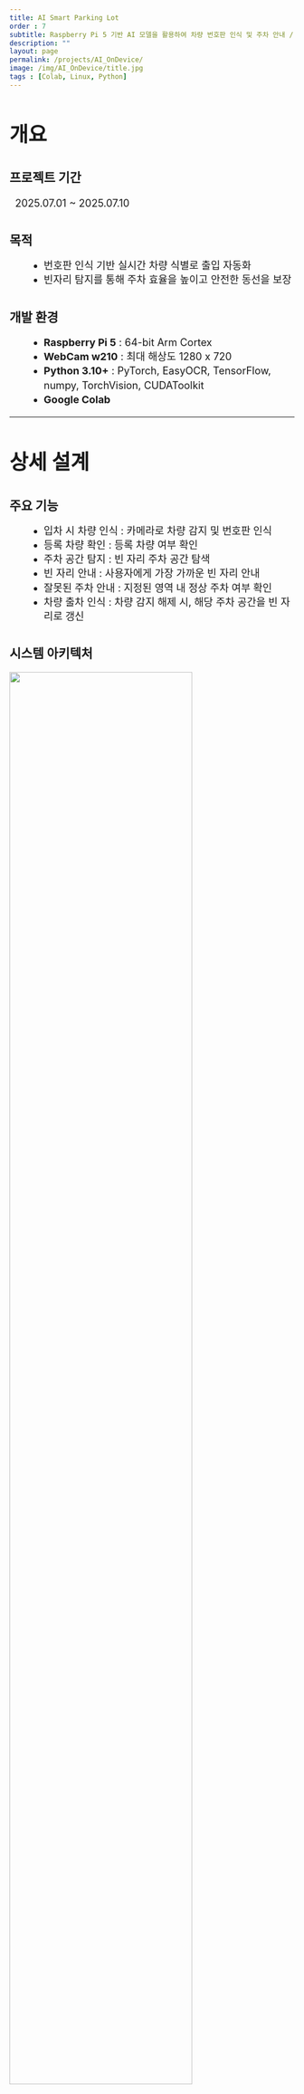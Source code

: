 ```yaml
---
title: AI Smart Parking Lot
order : 7
subtitle: Raspberry Pi 5 기반 AI 모델을 활용하여 차량 번호판 인식 및 주차 안내 / 관리 시스템
description: ""
layout: page
permalink: /projects/AI_OnDevice/
image: /img/AI_OnDevice/title.jpg
tags : [Colab, Linux, Python]
---
```


<h1 style="font-size: 36px; font-weight: bold;">개요</h1>

<h2 style="font-size: 22px; font-weight: bold; margin-top: 1.6em;">프로젝트 기간</h2>
<p style="font-size: 18px; line-height: 1.4; margin-left: 10px;">
2025.07.01 ~ 2025.07.10
</p>

<h2 style="font-size: 22px; font-weight: bold; margin-top: 1.6em;">목적</h2>
<ul style="font-size: 18px; line-height: 1.4; margin-left: 30px;">
  <li>번호판 인식 기반 실시간 차량 식별로 출입 자동화</li>
  <li>빈자리 탐지를 통해 주차 효율을 높이고 안전한 동선을 보장</li>
</ul>

<h2 style="font-size: 22px; font-weight: bold; margin-top: 1.6em;">개발 환경</h2>
<ul style="font-size: 18px; line-height: 1.4; margin-left: 30px;">
  <li><strong>Raspberry Pi 5</strong> : 64-bit Arm Cortex</li>
  <li><strong>WebCam w210</strong> : 최대 해상도 1280 x 720</li>
  <li><strong>Python 3.10+</strong> : PyTorch, EasyOCR, TensorFlow, numpy, TorchVision, CUDAToolkit</li>
  <li><strong>Google Colab</strong></li>
</ul>

---

<h1 style="font-size: 36px; font-weight: bold;">상세 설계</h1>

<h2 style="font-size: 22px; font-weight: bold; margin-top: 1.6em;">주요 기능</h2>
<ul style="font-size: 18px; line-height: 1.4; margin-left: 30px;">
  <li>입차 시 차량 인식 : 카메라로 차량 감지 및 번호판 인식</li>
  <li>등록 차량 확인 : 등록 차량 여부 확인</li>
  <li>주차 공간 탐지 : 빈 자리 주차 공간 탐색</li>
  <li>빈 자리 안내 : 사용자에게 가장 가까운 빈 자리 안내</li>
  <li>잘못된 주차 안내 : 지정된 영역 내 정상 주차 여부 확인</li>
  <li>차량 출차 인식 : 차량 감지 해제 시, 해당 주차 공간을 빈 자리로 갱신</li>
</ul>

<h2 style="font-size: 22px; font-weight: bold; margin-top: 1.6em;">시스템 아키텍처</h2>
<img src="/img/AI_OnDevice/system.jpg" width="80%">

<h2 style="font-size: 22px; font-weight: bold; margin-top: 1.6em;">AI 모델 설계</h2>
<ul style="font-size: 18px; line-height: 1.4; margin-left: 30px;">
  <li>YOLO v5 : 이미지 전체에서 번호판 위치를 박스 형태로 정의하여 인식</li>
  <li>YOLO v8 : 주차 공간 탐색(객체 탐지) 및 주차 상태 체크(BBOX 기울기 계산, 중심점 판단)</li>
  <li>CRNN : CNN + RNN + CTC Loss 구조로 문자 분할 없이 전체 문자열 인식</li>
  <li>EasyOCR : Detection + Recognition 통합 OCR로 미리 학습된 PyTorch 모델</li>
</ul>

<img src="/img/AI_OnDevice/YOLO+EasyOCR.jpg" width="80%">

<h2 style="font-size: 22px; font-weight: bold; margin-top: 1.6em;">온디바이스</h2>

<p style="font-size: 18px; line-height: 1.4; margin-left: 10px;">
<br>
<strong>1. OCR_GPIO_Entrace.py</strong>
</p>

<img src="/img/AI_OnDevice/OCR_GPIO.jpg" width="80%">

<p style="font-size: 18px; line-height: 1.4; margin-left: 10px;">
<br>
<strong>2. find_empty_place.py</strong>
</p>

<img src="/img/AI_OnDevice/Find_Empty_Place.jpg" width="40%">
<img src="/img/AI_OnDevice/Find_Empty_Place2.jpg" width="80%">

<p style="font-size: 18px; line-height: 1.4; margin-left: 10px;">
<br>
<strong>3. GPIO 핀을 통한 라즈베리파이 통신</strong>
</p>
<ul style="font-size:18px; line-height:1.6; margin-left:30px;">
  <li><strong>RPI A</strong>
    <ul style="margin-top:6px; margin-left:18px;">
      <li>GPIO 0 (입력): 2초 동안 HIGH 검출 시 등록된 차량 진입으로 인식</li>
      <li>GPIO 1 (출력): 빈 자리가 없을 시 HIGH</li>
    </ul>
  </li>

  <li style="margin-top:8px;"><strong>RPI B</strong>
    <ul style="margin-top:6px; margin-left:18px;">
      <li>GPIO 0 (출력): 등록된 차량 진입 시 3초 동안 HIGH</li>
      <li>GPIO 1 (입력): HIGH → 빈 자리가 없다고 판단</li>
    </ul>
  </li>
</ul>

<p style="font-size: 18px; line-height: 1.4; margin-left: 10px;">
<br>
<strong>3. GPIO 핀을 통한 라즈베리파이 통신</strong>
</p>
<ul style="font-size:18px; line-height:1.6; margin-left:30px;">
  <li><strong>RPI A</strong>
    <ul style="margin-top:6px; margin-left:18px;">
      <li>GPIO 0 (입력): 2초 동안 HIGH 검출 시 등록된 차량 진입으로 인식</li>
      <li>GPIO 1 (출력): 빈 자리가 없을 시 HIGH</li>
    </ul>
  </li>

  <li style="margin-top:8px;"><strong>RPI B</strong>
    <ul style="margin-top:6px; margin-left:18px;">
      <li>GPIO 0 (출력): 등록된 차량 진입 시 3초 동안 HIGH</li>
      <li>GPIO 1 (입력): HIGH → 빈 자리가 없다고 판단</li>
    </ul>
  </li>
</ul>

<img src="/img/AI_OnDevice/RPI.jpg" width="40%">

---

<h1 style="font-size: 36px; font-weight: bold;">최종 결과</h1>
<h2 style="font-size: 22px; font-weight: bold; margin-top: 1.6em;">1. 실제 동작 환경</h2>

<div id="demo-gifs" class="columns is-multiline is-mobile">
  <div class="column is-half-desktop is-half-tablet is-full-mobile">
    <a href="{{ '/img/AI_OnDevice/result1.png' | relative_url }}" rel="noopener">
      <figure class="image" style="border-radius:12px;overflow:hidden;box-shadow:0 2px 8px rgba(0,0,0,.12)">
        <img src="{{ '/img/AI_OnDevice/result1.png' | relative_url }}" alt="Result 1"
             loading="lazy" decoding="async" style="width:100%;height:auto;">
      </figure>
    </a>
  </div>

  <div class="column is-half-desktop is-half-tablet is-full-mobile">
    <a href="{{ '/img/AI_OnDevice/result2.png' | relative_url }}" rel="noopener">
      <figure class="image" style="border-radius:12px;overflow:hidden;box-shadow:0 2px 8px rgba(0,0,0,.12)">
        <img src="{{ '/img/AI_OnDevice/result2.png' | relative_url }}" alt="Result 2"
             loading="lazy" decoding="async" style="width:100%;height:auto;">
      </figure>
    </a>
  </div>
</div>

<h2 style="font-size:22px;font-weight:bold;margin-top:1.6em;">2. 시연 영상</h2>

<div id="demo-gifs" class="columns is-multiline is-mobile">
  <div class="column is-half-desktop is-half-tablet is-full-mobile">
    <a href="{{ '/gif/AI_OnDevice/enable_1.gif' | relative_url }}" rel="noopener">
      <figure class="image" style="border-radius:12px;overflow:hidden;box-shadow:0 2px 8px rgba(0,0,0,.12)">
        <img src="{{ '/gif/AI_OnDevice/enable_1.gif' | relative_url }}"
             alt="enable_1" loading="lazy" decoding="async"
             style="width:100%;height:auto;">
      </figure>
      <div style="font-size:18px;margin-top:.4em;text-align:center;">case 1. 차량 인식 10회 </div>
    </a>
  </div>

  <div class="column is-half-desktop is-half-tablet is-full-mobile">
    <a href="{{ '/gif/AI_OnDevice/enable_2.gif' | relative_url }}" rel="noopener">
      <figure class="image" style="border-radius:12px;overflow:hidden;box-shadow:0 2px 8px rgba(0,0,0,.12)">
        <img src="{{ '/gif/AI_OnDevice/enable_2.gif' | relative_url }}"
             alt="enable_2" loading="lazy" decoding="async"
             style="width:100%;height:auto;">
      </figure>
      <div style="font-size:18px;margin-top:.4em;text-align:center;">case 2. 등록 차량일 시 빈 자리 안내 </div>
    </a>
  </div>
</div>

<div id="demo-gifs" class="columns is-multiline is-mobile">
  <div class="column is-half-desktop is-half-tablet is-full-mobile">
    <a href="{{ '/gif/AI_OnDevice/not_enable.gif' | relative_url }}" rel="noopener">
      <figure class="image" style="border-radius:12px;overflow:hidden;box-shadow:0 2px 8px rgba(0,0,0,.12)">
        <img src="{{ '/gif/AI_OnDevice/not_enable.gif' | relative_url }}"
             alt="not_enable" loading="lazy" decoding="async"
             style="width:100%;height:auto;">
      </figure>
      <div style="font-size:18px;margin-top:.4em;text-align:center;">case 3. 미등록 차량 </div>
    </a>
  </div>

  <div class="column is-half-desktop is-half-tablet is-full-mobile">
    <a href="{{ '/gif/AI_OnDevice/full.gif' | relative_url }}" rel="noopener">
      <figure class="image" style="border-radius:12px;overflow:hidden;box-shadow:0 2px 8px rgba(0,0,0,.12)">
        <img src="{{ '/gif/AI_OnDevice/full.gif' | relative_url }}"
             alt="full" loading="lazy" decoding="async"
             style="width:100%;height:auto;">
      </figure>
      <div style="font-size:18px;margin-top:.4em;text-align:center;">case 4. 만차 안내 </div>
    </a>
  </div>
</div>

<div id="lb" style="display:none;position:fixed;inset:0;z-index:9999;
  background:rgba(0,0,0,.82);backdrop-filter:saturate(120%) blur(2px);
  align-items:center;justify-content:center;padding:8px;overflow:auto;">
  <img id="lb-img" alt="preview"
       style="display:block;border-radius:14px;box-shadow:0 10px 30px rgba(0,0,0,.4)">
  <div id="lb-info" style="position:absolute;left:14px;bottom:12px;
       color:#fff;font-size:12px;opacity:.85"></div>
  <button id="lb-x" aria-label="닫기" title="닫기"
          style="position:absolute;top:10px;right:14px;border:0;background:transparent;
                 color:#fff;font-size:34px;cursor:pointer;line-height:1;">×</button>
</div>

<script>
(function(){
  // ====== 원하는 설정만 바꿔 쓰세요 ======
  const OPEN_MODE = 'fit';      // 'fit' = 화면맞춤으로 열기, 'fixed' = 고정배율로 열기
  const INITIAL_SCALE = 1.00;   // OPEN_MODE='fixed'일 때 시작 배율 (1=원본 크기)
  const MIN_SCALE = 0.50;       // 최소 배율 (50%)
  const MAX_SCALE = 1.20;       // 최대 배율 (120%)  ← "너무 커지는 것" 제한
  const STEP = 0.10;            // 확대/축소 한 번에 변경되는 비율 (10%)
  // =====================================

  const grid = document.getElementById('demo-gifs'); // 갤러리 래퍼 id 필요
  const lb   = document.getElementById('lb');
  const img  = document.getElementById('lb-img');
  const xBtn = document.getElementById('lb-x');

  if (!grid) return;

  let natW = 0, natH = 0, scale = 1;

  function clamp(v, lo, hi){ return Math.max(lo, Math.min(hi, v)); }
  function applyScale(s){
    scale = clamp(s, MIN_SCALE, MAX_SCALE);
    img.style.width = Math.round(natW * scale) + 'px';
    img.style.height = 'auto';
  }
  function openAt(src){
    img.onload = () => {
      natW = img.naturalWidth; natH = img.naturalHeight;
      if (OPEN_MODE === 'fit'){
        const vw = window.innerWidth  * 0.92;
        const vh = window.innerHeight * 0.92;
        const fit = Math.min(vw / natW, vh / natH);
        applyScale(fit);                  // 화면맞춤(단, MAX_SCALE까지만)
      } else {
        applyScale(INITIAL_SCALE);        // 고정 배율로 시작
      }
    };
    img.src = src;
    lb.style.display = 'flex';
  }

  // 갤러리 클릭 → 라이트박스 열기
  grid.addEventListener('click', (e)=>{
    const a = e.target.closest('a');
    if (!a) return;
    e.preventDefault();
    openAt(a.getAttribute('href'));
  });

  // 닫기
  function closeLB(){ lb.style.display='none'; img.src=''; }
  lb.addEventListener('click', (e)=> { if (e.target === lb) closeLB(); });
  xBtn.addEventListener('click', closeLB);
  document.addEventListener('keydown', (e)=> { if (e.key === 'Escape') closeLB(); });

  // 키보드로 확대/축소: + / -
  document.addEventListener('keydown', (e)=>{
    if (lb.style.display !== 'flex') return;
    if (e.key === '+' || e.key === '=' ) applyScale(scale + STEP);
    if (e.key === '-' || e.key === '_' ) applyScale(scale - STEP);
    if (e.key === '0') applyScale(1.0);        // 0 = 원본 배율
  });

  // 마우스 휠로 확대/축소
  lb.addEventListener('wheel', (e)=>{
    if (lb.style.display !== 'flex') return;
    e.preventDefault();
    const dir = e.deltaY < 0 ? 1 : -1;
    applyScale(scale + dir * STEP);
  }, { passive:false });

  // 창 크기 변경 시 화면맞춤 모드일 때만 다시 맞춤
  window.addEventListener('resize', ()=>{
    if (lb.style.display !== 'flex' || !img.src || OPEN_MODE !== 'fit') return;
    openAt(img.src);
  });
})();
</script>

---

<h1 style="font-size: 36px; font-weight: bold;">트러블 슈팅</h1>

<h2 style="font-size: 22px; font-weight: bold; margin-top: 1.6em;">1. YOLO 모델 학습 실패</h2>
<ul style="font-size:18px; line-height:1.6; margin-left:30px;">
  <li><strong>원인 분석</strong>
    <ul style="margin-top:6px; margin-left:18px;">
      <li>YOLO는 객체의 시각적 특징을 기반으로 bounding box.</li>
      <li>학습 데이터 셋에서 번호판 전체가 모자이크 되어 있음.</li>
      <li>YOLO가 객체의 특징을 찾지 못함.</li>
    </ul>
  </li>
  <li><strong>해결 과정</strong> : 온전한 번호판이 나와있는 데이터 셋 사용. (해외)
  </li>
</ul>

<h2 style="font-size: 22px; font-weight: bold; margin-top: 1.6em;">2. YOLO 모델 버전 호환성 문제</h2>
<ul style="font-size: 18px; line-height: 1.4; margin-left: 30px;">
  <li><strong>원인 분석</strong> : 라이브러리 상호 호환성 충돌.</li>
  <li><strong>해결 방법</strong> : 팀원들과의 소통 후  사용 모델 및 라이브러리 호환성 체크.</li>
</ul>
<img src="/img/AI_OnDevice/troubleshooting1.png" width="60%">